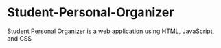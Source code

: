 # Student-Personal-Organizer
Student Personal Organizer is a web application using HTML, JavaScript, and CSS
